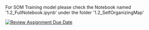 For SOM Training model please check the Notebook named '1.2_FullNotebook.ipynb' under the folder '1.2_SelfOrganizingMap'


[![Review Assignment Due Date](https://classroom.github.com/assets/deadline-readme-button-24ddc0f5d75046c5622901739e7c5dd533143b0c8e959d652212380cedb1ea36.svg)](https://classroom.github.com/a/YmApcLfC)
